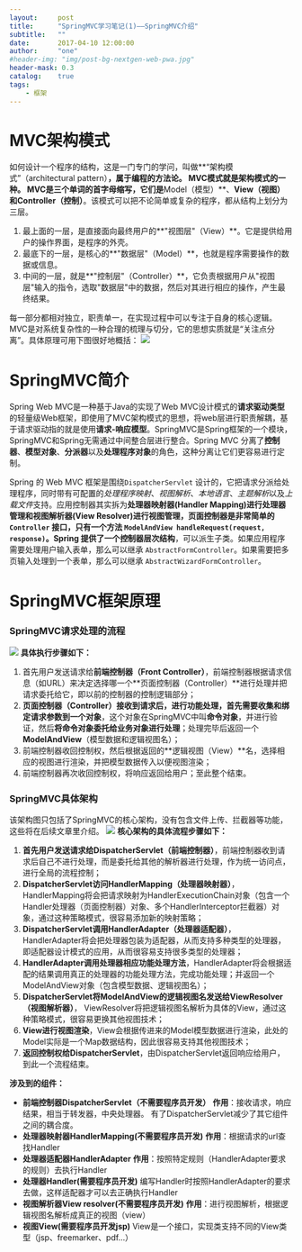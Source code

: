 ```yaml
---
layout:     post
title:      "SpringMVC学习笔记(1)——SpringMVC介绍"
subtitle:   ""
date:       2017-04-10 12:00:00
author:     "one"
#header-img: "img/post-bg-nextgen-web-pwa.jpg"
header-mask: 0.3
catalog:    true
tags:
    - 框架
---
```


# MVC架构模式

如何设计一个程序的结构，这是一门专门的学问，叫做**“架构模式”（architectural pattern）**，属于编程的方法论。 MVC模式就是架构模式的一种。
MVC是三个单词的首字母缩写，它们是**Model（模型）**、**View（视图）**和**Controller（控制）**。该模式可以把不论简单或复杂的程序，都从结构上划分为三层。

1. 最上面的一层，是直接面向最终用户的**"视图层"（View）**。它是提供给用户的操作界面，是程序的外壳。
2. 最底下的一层，是核心的**"数据层"（Model）**，也就是程序需要操作的数据或信息。
3. 中间的一层，就是**"控制层"（Controller）**，它负责根据用户从"视图层"输入的指令，选取"数据层"中的数据，然后对其进行相应的操作，产生最终结果。

每一部分都相对独立，职责单一，在实现过程中可以专注于自身的核心逻辑。MVC是对系统复杂性的一种合理的梳理与切分，它的思想实质就是“关注点分离”。具体原理可用下图很好地概括：
![](http://pic.yupoo.com/crowhawk/GmoLuzsV/11nwbB.jpg)

# SpringMVC简介

Spring Web MVC是一种基于Java的实现了Web MVC设计模式的**请求驱动类型**的轻量级Web框架，即使用了MVC架构模式的思想，将web层进行职责解耦，基于请求驱动指的就是使用**请求-响应模型**。SpringMVC是Spring框架的一个模块，SpringMVC和Spring无需通过中间整合层进行整合。Spring MVC 分离了**控制器**、**模型对象**、**分派器**以及**处理程序对象**的角色，这种分离让它们更容易进行定制。

Spring 的 Web MVC 框架是围绕`DispatcherServlet` 设计的，它把请求分派给处理程序，同时带有可配置的*处理程序映射*、*视图解析*、*本地语言*、*主题解析*以及*上载文件*支持。应用控制器其实拆为**处理器映射器(Handler Mapping)**进行处理器管理和**视图解析器(View Resolver)**进行视图管理，**页面控制器**是非常简单的 `Controller` 接口，只有一个方法 `ModelAndView handleRequest(request, response)`。Spring 提供了一个**控制器层次结构**，可以派生子类。如果应用程序需要处理用户输入表单，那么可以继承 `AbstractFormController`。如果需要把多页输入处理到一个表单，那么可以继承 `AbstractWizardFormController`。

# SpringMVC框架原理

### SpringMVC请求处理的流程

![](http://pic.yupoo.com/crowhawk/Gmpd92DH/medium.jpg)
**具体执行步骤如下：**
1. 首先用户发送请求给**前端控制器（Front Controller）**，前端控制器根据请求信息（如URL）来决定选择哪一个**页面控制器（Controller）**进行处理并把请求委托给它，即以前的控制器的控制逻辑部分；
2. **页面控制器（Controller）**接收到请求后，进行功能处理，首先需要**收集和绑定请求参数到一个对象**，这个对象在SpringMVC中叫**命令对象**，并进行验证，然后**将命令对象委托给业务对象进行处理**；处理完毕后返回一个**ModelAndView**（模型数据和逻辑视图名）；
3. 前端控制器收回控制权，然后根据返回的**逻辑视图（View）**名，选择相应的视图进行渲染，并把模型数据传入以便视图渲染；
4. 前端控制器再次收回控制权，将响应返回给用户；至此整个结束。

### SpringMVC具体架构

该架构图只包括了SpringMVC的核心架构，没有包含文件上传、拦截器等功能，这些将在后续文章里介绍。
![](http://pic.yupoo.com/crowhawk/GmpmZ8CM/U334n.jpg)
**核心架构的具体流程步骤如下：**
1. **首先用户发送请求给DispatcherServlet（前端控制器）**，前端控制器收到请求后自己不进行处理，而是委托给其他的解析器进行处理，作为统一访问点，进行全局的流程控制；
2. **DispatcherServlet访问HandlerMapping（处理器映射器）**， HandlerMapping将会把请求映射为HandlerExecutionChain对象（包含一个Handler处理器（页面控制器）对象、多个HandlerInterceptor拦截器）对象，通过这种策略模式，很容易添加新的映射策略；
3. **DispatcherServlet调用HandlerAdapter（处理器适配器）**，HandlerAdapter将会把处理器包装为适配器，从而支持多种类型的处理器，即适配器设计模式的应用，从而很容易支持很多类型的处理器；
4. **HandlerAdapter调用处理器相应功能处理方法**，HandlerAdapter将会根据适配的结果调用真正的处理器的功能处理方法，完成功能处理；并返回一个ModelAndView对象（包含模型数据、逻辑视图名）；
5. **DispatcherServlet将ModelAndView的逻辑视图名发送给ViewResolver（视图解析器）**， ViewResolver将把逻辑视图名解析为具体的View，通过这种策略模式，很容易更换其他视图技术；
6. **View进行视图渲染**，View会根据传进来的Model模型数据进行渲染，此处的Model实际是一个Map数据结构，因此很容易支持其他视图技术；
7. **返回控制权给DispatcherServlet**，由DispatcherServlet返回响应给用户，到此一个流程结束。

**涉及到的组件：**
+ **前端控制器DispatcherServlet（不需要程序员开发）**
**作用**：接收请求，响应结果，相当于转发器，中央处理器。
有了DispatcherServlet减少了其它组件之间的耦合度。
+ **处理器映射器HandlerMapping(不需要程序员开发)**
**作用**：根据请求的url查找Handler
+ **处理器适配器HandlerAdapter**
**作用**：按照特定规则（HandlerAdapter要求的规则）去执行Handler
+ **处理器Handler(需要程序员开发)**
编写Handler时按照HandlerAdapter的要求去做，这样适配器才可以去正确执行Handler
+ **视图解析器View resolver(不需要程序员开发)**
**作用**：进行视图解析，根据逻辑视图名解析成真正的视图（view）
+ **视图View(需要程序员开发jsp)**
View是一个接口，实现类支持不同的View类型（jsp、freemarker、pdf...）



